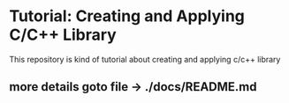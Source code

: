 # Tutorial: Creating and Applying C/C++ Library
This repository is kind of tutorial about creating and applying c/c++ library

## more details goto file -> ./docs/README.md
